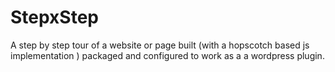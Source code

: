 # StepxStep
A step by step tour of a website or page built (with a hopscotch based js implementation ) packaged and configured to work as a a wordpress plugin.
